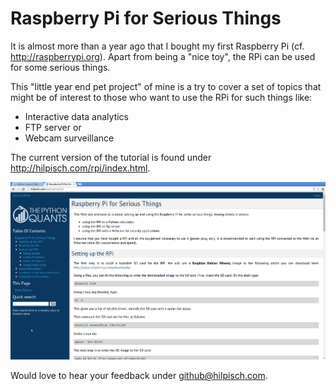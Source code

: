 # Raspberry Pi for Serious Things

It is almost more than a year ago that I bought my first Raspberry Pi (cf. http://raspberrypi.org). Apart from being a "nice toy", the RPi can be used for some serious things.

This "little year end pet project" of mine is a try to cover a set of topics that might be of interest to those who want to use the RPi for such things like:

* Interactive data analytics
* FTP server or
* Webcam surveillance

The current version of the  tutorial is found under http://hilpisch.com/rpi/index.html.

![alt text](rpi.png "RPi for Serious Things")

Would love to hear your feedback under github@hilpisch.com.
